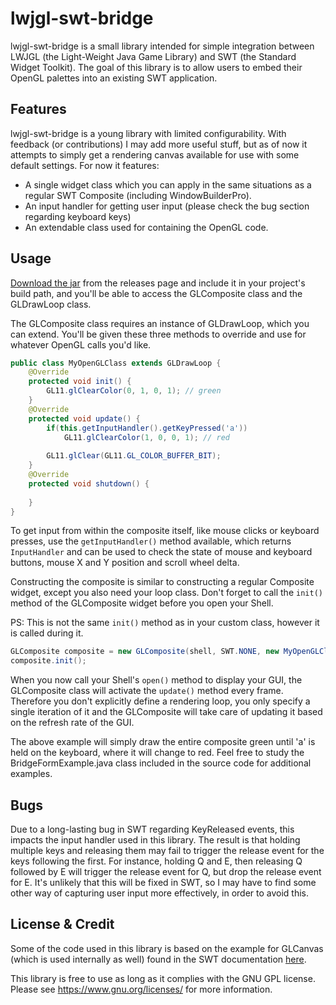 lwjgl-swt-bridge
======

lwjgl-swt-bridge is a small library intended for simple integration between LWJGL (the Light-Weight Java Game Library) and SWT (the Standard Widget Toolkit). The goal of this library is to allow users to embed their OpenGL palettes into an existing SWT application.

Features
------------

lwjgl-swt-bridge is a young library with limited configurability. With feedback (or contributions) I may add more useful stuff, but as of now it attempts to simply get a rendering canvas available for use with some default settings. For now it features:

* A single widget class which you can apply in the same situations as a regular SWT Composite (including WindowBuilderPro).
* An input handler for getting user input (please check the bug section regarding keyboard keys)
* An extendable class used for containing the OpenGL code.

Usage
-----

[Download the jar](https://github.com/Mudbill/lwjgl-swt-bridge/releases) from the releases page and include it in your project's build path, and you'll be able to access the GLComposite class and the GLDrawLoop class.

The GLComposite class requires an instance of GLDrawLoop, which you can extend. You'll be given these three methods to override and use for whatever OpenGL calls you'd like.

```java
public class MyOpenGLClass extends GLDrawLoop {
	@Override
	protected void init() {
		GL11.glClearColor(0, 1, 0, 1); // green
	}
	@Override
	protected void update() {
		if(this.getInputHandler().getKeyPressed('a'))
			GL11.glClearColor(1, 0, 0, 1); // red
			
		GL11.glClear(GL11.GL_COLOR_BUFFER_BIT);
	}
	@Override
	protected void shutdown() {
		
	}
}
```

To get input from within the composite itself, like mouse clicks or keyboard presses, use the `getInputHandler()` method available, which returns `InputHandler` and can be used to check the state of mouse and keyboard buttons, mouse X and Y position and scroll wheel delta.

Constructing the composite is similar to constructing a regular Composite widget, except you also need your loop class.
Don't forget to call the `init()` method of the GLComposite widget before you open your Shell.

PS: This is not the same `init()` method as in your custom class, however it is called during it.

```java
GLComposite composite = new GLComposite(shell, SWT.NONE, new MyOpenGLClass());
composite.init();
```

When you now call your Shell's `open()` method to display your GUI, the GLComposite class will activate the `update()` method every frame. Therefore you don't explicitly define a rendering loop, you only specify a single iteration of it and the GLComposite will take care of updating it based on the refresh rate of the GUI.

The above example will simply draw the entire composite green until 'a' is held on the keyboard, where it will change to red.
Feel free to study the BridgeFormExample.java class included in the source code for additional examples.

Bugs
-------

Due to a long-lasting bug in SWT regarding KeyReleased events, this impacts the input handler used in this library. The result is that holding multiple keys and releasing them may fail to trigger the release event for the keys following the first. For instance, holding Q and E, then releasing Q followed by E will trigger the release event for Q, but drop the release event for E. It's unlikely that this will be fixed in SWT, so I may have to find some other way of capturing user input more effectively, in order to avoid this.

License & Credit
-------

Some of the code used in this library is based on the example for GLCanvas (which is used internally as well) found in the SWT documentation [here](http://git.eclipse.org/c/platform/eclipse.platform.swt.git/tree/examples/org.eclipse.swt.snippets/src/org/eclipse/swt/snippets/Snippet195.java).

This library is free to use as long as it complies with the GNU GPL license. Please see https://www.gnu.org/licenses/ for more information.
